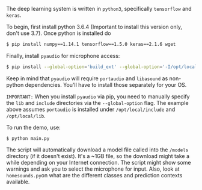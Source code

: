 The deep learning system is written in `python3`, specifically `tensorflow` and `keras`.

To begin, first install python 3.6.4 (Important to install this version only, don't use 3.7). Once python is installed do 
```bash
$ pip install numpy==1.14.1 tensorflow==1.5.0 keras==2.1.6 wget
```

Finally, install `pyaudio` for microphone access:
```bash
$ pip install --global-option='build_ext' --global-option='-I/opt/local/include' --global-option='-L/opt/local/lib' pyaudio
```
Keep in mind that `pyaudio` will require `portaudio` and `libasound` as non-python dependencies. You'll have to install those separately for your OS.

`IMPORTANT:` When you install `pyaudio` via pip, you need to manually specify the `lib` and `include` directories via the `--global-option` flag. The example above assumes `portaudio` is installed under `/opt/local/include` and `/opt/local/lib`.

To run the demo, use: 

```shell
$ python main.py
```
The script will automatically download a model file called into the `/models` directory (if it doesn't exist). It's a ~1GB file, so the download might take a while depending on your Internet connection. The script might show some warnings and ask you to select the microphone for input. Also, look at  `homesounds.py`on what are the different classes and prediction contexts available.
